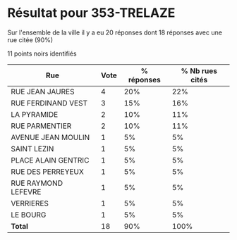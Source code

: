 # Résultat pour 353-TRELAZE

Sur l'ensemble de la ville il y a eu 20 réponses dont 18 réponses avec une rue citée (90%)

11 points noirs identifiés

| Rue | Vote | % réponses | % Nb rues cités|
|-----|------|------------|----------------|
| RUE JEAN JAURES | 4 | 20% | 22%|
| RUE FERDINAND VEST | 3 | 15% | 16%|
| LA PYRAMIDE | 2 | 10% | 11%|
| RUE PARMENTIER | 2 | 10% | 11%|
| AVENUE JEAN MOULIN | 1 | 5% | 5%|
| SAINT LEZIN | 1 | 5% | 5%|
| PLACE ALAIN GENTRIC | 1 | 5% | 5%|
| RUE DES PERREYEUX | 1 | 5% | 5%|
| RUE RAYMOND LEFEVRE | 1 | 5% | 5%|
| VERRIERES | 1 | 5% | 5%|
| LE BOURG | 1 | 5% | 5%|
| **Total** | 18 | 90% | 100%|
